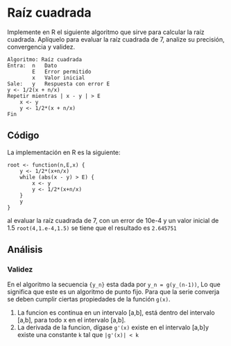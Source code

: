 # Raíz cuadrada

Implemente en R el siguiente algoritmo que sirve para calcular la raíz cuadrada. Aplíquelo para evaluar la raíz cuadrada de 7, analize su precisión, convergencia y validez.

```
Algoritmo: Raíz cuadrada
Entra:	n	Dato
		E 	Error permitido
		x 	Valor inicial
Sale: 	y 	Respuesta con error E
y <- 1/2(x + n/x)
Repetir mientras | x - y | > E
	x <- y
	y <- 1/2*(x + n/x)
Fin
```

## Código

La implementación en R es la siguiente:

```
root <- function(n,E,x) {
	y <- 1/2*(x+n/x)
	while (abs(x - y) > E) {
		x <- y
		y <- 1/2*(x+n/x)
	}
	y
}
```

al evaluar la raíz cuadrada de 7, con un error de 10e-4 y un valor inicial de 1.5 `root(4,1.e-4,1.5)` se tiene que el resultado es `2.645751`

## Análisis

### Validez
En el algoritmo la secuencia `{y_n}` esta dada por `y_n = g(y_(n-1))`, Lo que significa que este es un algoritmo de punto fijo. Para que la serie converja se deben cumplir ciertas propiedades de la función `g(x)`.

1. La funcion es continua en un intervalo [a,b], está dentro del intervalo [a,b], para todo x en el intervalo [a,b].
2. La derivada de la funcion, dígase `g'(x)` existe en el intervalo [a,b]y existe una constante `k` tal que `|g'(x)| < k`



